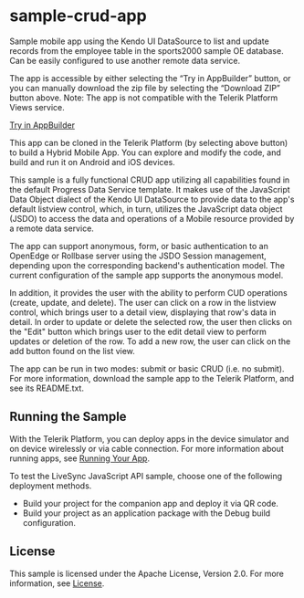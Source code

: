 # sample-crud-app
Sample mobile app using the Kendo UI DataSource to list and update records from the employee table in the sports2000 sample OE database. Can be easily configured to use another remote data service.

The app is accessible by either selecting the “Try in AppBuilder” button, or you can manually download the zip file by 
selecting the “Download ZIP” button above. Note: The app is not compatible with the Telerik Platform Views service.


<a href="https://platform.telerik.com/#appbuilder/clone/https%3A%2F%2Fgithub.com%2FCloudDataObject%2Fsample-crud-app">Try in AppBuilder</a>


This app can be cloned in the Telerik Platform (by selecting above button) to build a Hybrid Mobile App. You can explore and modify the code, and build and run it on Android and iOS devices.

This sample is a fully functional CRUD app utilizing all capabilities found in the default Progress Data Service template. 
It makes use of the JavaScript Data Object dialect of the Kendo UI DataSource to provide data to the app's default listview control, which, in turn, utilizes the JavaScript data object (JSDO) to access the data and operations of a Mobile resource provided by a remote data service.

The app can support anonymous, form, or basic authentication to an OpenEdge or Rollbase server using the JSDO Session management, depending upon the corresponding backend's authentication model. The current configuration of the sample app supports the anonymous model.

In addition, it provides the user with the ability to perform CUD operations (create, update, and delete). The user can click on a row in the listview control, which brings user to a detail view, displaying that row's data in detail.  In order to update or delete the selected row, the user then clicks on the "Edit" button which brings user to the edit detail view to perform updates or deletion of the row. To add a new row, the user can click on the add button found on the list view.

The app can be run in two modes: submit or basic CRUD (i.e. no submit). For more information, download the sample app to the Telerik Platform, and see its README.txt.

## Running the Sample

With the Telerik Platform, you can deploy apps in the device simulator and on device wirelessly or via cable connection. For more information about running apps, see [Running Your App][Running Your App].

To test the LiveSync JavaScript API sample, choose one of the following deployment methods.

* Build your project for the companion app and deploy it via QR code.
* Build your project as an application package with the Debug build configuration.

## License

This sample is licensed under the Apache License, Version 2.0. For more information, see [License][License].

[License]: https://github.com/CloudDataObject/sample-crud-app/blob/master/LICENSE
[Running Your App]: http://docs.telerik.com/platform/appbuilder/testing-your-app/run-your-app

